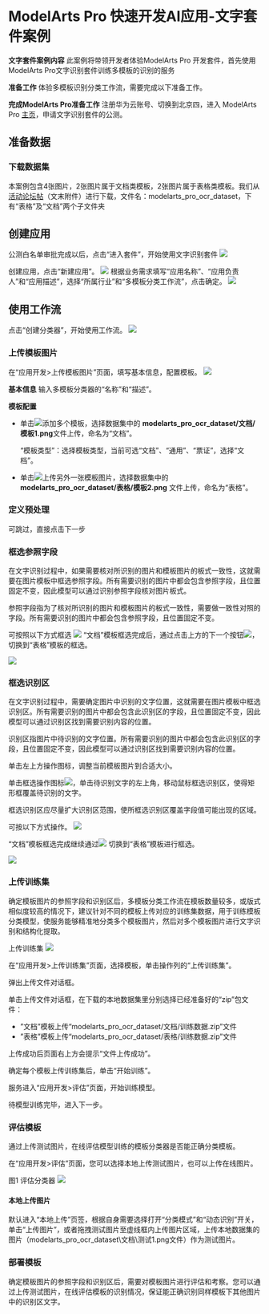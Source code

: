 # ModelArts Pro 快速开发AI应用-文字套件案例

**文字套件案例内容**
此案例将带领开发者体验ModelArts Pro 开发套件，首先使用ModelArts Pro文字识别套件训练多模板的识别的服务

**准备工作**
体验多模板识别分类工作流，需要完成以下准备工作。

**完成****ModelArts Pro****准备工作**
注册华为云账号、切换到北京四，进入 ModelArts Pro <a href="https://console.huaweicloud.com/mapro/#/home" target="_blank">主页</a>，申请文字识别套件的公测。

## 准备数据
### 下载数据集

本案例包含4张图片，2张图片属于文档类模板，2张图片属于表格类模板。我们从<a href="https://bbs.huaweicloud.com/forum/thread-78758-1-1.html" target="_blank">活动论坛帖</a>（文末附件）进行下载，文件名：modelarts\_pro\_ocr\_dataset，下有“表格”及“文档”两个子文件夹
 
## 创建应用
公测白名单审批完成以后，点击“进入套件”，开始使用文字识别套件
![](./_image/image001.png)

创建应用，点击“新建应用”。
![](./_image/image002.png)
根据业务需求填写“应用名称”、“应用负责人”和“应用描述”，选择“所属行业”和“多模板分类工作流”，点击确定。
![](./_image/image003.png)

## 使用工作流
点击“创建分类器”，开始使用工作流。
![](./_image/image004.png)

### 上传模板图片
在“应用开发>上传模板图片”页面，填写基本信息，配置模板。
![](./_image/新增模板.PNG)

**基本信息**
输入多模板分类器的“名称”和“描述”。

**模板配置**

* 单击![](./_image/2020-09-21-19-22-44.jpg)添加多个模板，选择数据集中的 **modelarts\_pro\_ocr\_dataset/文档/模板1.png**文件上传，命名为“文档”。

	“模板类型”：选择模板类型，当前可选“文档”、“通用”、“票证”，选择“文档”。

* 单击![](./_image/2020-09-21-19-22-44.jpg)上传另外一张模板图片，选择数据集中的 **modelarts\_pro\_ocr\_dataset/表格/模板2.png** 文件上传，命名为“表格”。

### 定义预处理
可跳过，直接点击下一步

### 框选参照字段
在文字识别过程中，如果需要核对所识别的图片和模板图片的板式一致性，这就需要在图片模板中框选参照字段。所有需要识别的图片中都会包含参照字段，且位置固定不变，因此模型可以通过识别参照字段核对图片板式。

参照字段指为了核对所识别的图片和模板图片的板式一致性，需要做一致性对照的字段。所有需要识别的图片中都会包含参照字段，且位置固定不变。

可按照以下方式框选
![](./_image/image007.png)
“文档”模板框选完成后，通过点击上方的下一个按钮![](./_image/image009.png)，切换到“表格”模板的框选。

![](./_image/image008.png)

### 框选识别区
在文字识别过程中，需要确定图片中识别的文字位置，这就需要在图片模板中框选识别区。所有需要识别的图片中都会包含此识别区的字段，且位置固定不变，因此模型可以通过识别区找到需要识别内容的位置。

识别区指图片中待识别的文字位置。所有需要识别的图片中都会包含此识别区的字段，且位置固定不变，因此模型可以通过识别区找到需要识别内容的位置。

单击左上方操作图标，调整当前模板图片到合适大小。

单击框选操作图标![](./_image/image010.png)，单击待识别文字的左上角，移动鼠标框选识别区，使得矩形框覆盖待识别的文字。

框选识别区应尽量扩大识别区范围，使所框选识别区覆盖字段值可能出现的区域。

可按以下方式操作。
![](./_image/image011.png)

“文档”模板框选完成继续通过![](./_image/image009.png) 切换到“表格”模板进行框选。

![](./_image/image012.png)

### 上传训练集
确定模板图片的参照字段和识别区后，多模板分类工作流在模板数量较多，或版式相似度较高的情况下，建议针对不同的模板上传对应的训练集数据，用于训练模板分类模型，使服务能够精准地分类多个模板图片，然后对多个模板图片进行文字识别和结构化提取。

上传训练集
![](./_image/image013.png)

在“应用开发>上传训练集”页面，选择模板，单击操作列的“上传训练集”。

弹出上传文件对话框。

单击上传文件对话框，在下载的本地数据集里分别选择已经准备好的“zip”包文件：
* ”文档”模板上传“modelarts\_pro\_ocr\_dataset/文档/训练数据.zip”文件
* ”表格”模板上传“modelarts\_pro\_ocr\_dataset/表格/训练数据.zip”文件

上传成功后页面右上方会提示“文件上传成功”。

确定每个模板上传训练集后，单击“开始训练”。

服务进入“应用开发>评估”页面，开始训练模型。

待模型训练完毕，进入下一步。

### 评估模板

通过上传测试图片，在线评估模型训练的模板分类器是否能正确分类模板。

在“应用开发>评估”页面，您可以选择本地上传测试图片，也可以上传在线图片。

图1 评估分类器
![](./_image/image014.png)

####  本地上传图片

默认进入“本地上传”页签，根据自身需要选择打开“分类模式”和“动态识别”开关，单击“上传图片”，或者拖拽测试图片至虚线框内上传图片区域，上传本地数据集的图片（modelarts\_pro\_ocr\_dataset\文档\测试1.png文件）作为测试图片。

### 部署模板
确定模板图片的参照字段和识别区后，需要对模板图片进行评估和考察。您可以通过上传测试图片，在线评估模板的识别情况，保证能正确识别同样模板下其他图片中的识别区文字。
